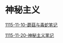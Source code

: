 # 神秘主义

[1115-11-10-蘑菇与毒蛇笔记](1115-11-10-蘑菇与毒蛇笔记/1115-11-10-蘑菇与毒蛇笔记.md "1115-11-10-蘑菇与毒蛇笔记")

[1115-11-20-神秘主义笔记](1115-11-20-神秘主义笔记/1115-11-20-神秘主义笔记.md "1115-11-20-神秘主义笔记")
